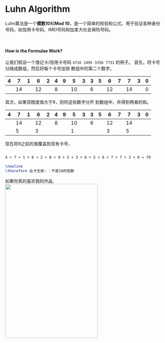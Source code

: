 # Luhn Algorithm

Luhn算法是一个**模数10**和**Mod 10**，是一个简单的校验和公式，用于验证各种身份号码，如信用卡号码、IMEI号码和加拿大社会保险号码。

<br />

#### How is the Formulae  Work? 
让我们假设一个借记卡/信用卡号码 ```4716 2495 3356 7731``` 的例子。
首先，将卡号分隔成数组，然后将每个卡号加倍
数组中的第二个数字。

| 4 | 7 | 1 | 6 | 2 | 4 | 9 | 5 | 3 | 3 | 5 | 6 | 7 | 7 | 3 | 0 |
|---|---|---|---|---|---|---|---|---|---|---|---|---|---|---|---|
|   | 14 |   | 12 |  | 8 |  | 10 |   | 6 |  | 12 |  | 14 |  | 0 |

其次，如果双精度值大于9，则将这些数字分开
到数组中，并得到两者的和。

| 4 | 7 | 1 | 6 | 2 | 4 | 9 | 5 | 3 | 3 | 5 | 6 | 7 | 7 | 3 | 0 |
|---|---|---|---|---|---|---|---|---|---|---|---|---|---|---|---|
|   | 14 |   | 12 |  | 8 |  | 10 |   | 6 |  | 12 |  | 14 |  |  |
|   | 5 |   | 3 |  |  |  | 1 |   |  |  | 3 |  | 5 |  |  |

现在将9之前的值覆盖到现有卡号，

```latex

4 + 7 + 1 + 6 + 2 + 8 + 9 + 5 + 3 + 6 + 5 + 6 + 7 + 7 + 3 + 0 = 79

\newline
\therefore 此卡无效：：不是10的倍数
```

如果你真的喜欢我的作品,
<br />
<img src="https://raw.githubusercontent.com/johnmelodyme/current_location/johnmelodyme-alipayqr/IMG_4026.JPG"  style="height: 500px !important;width: 300px !important;" >
